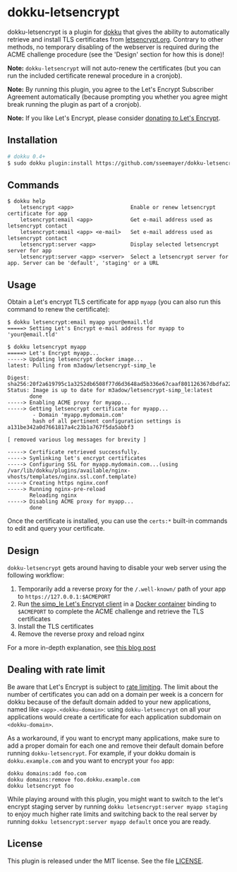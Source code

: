 # dokku-letsencrypt

dokku-letsencrypt is a plugin for [dokku][dokku] that gives the ability to automatically retrieve and install TLS certificates from [letsencrypt.org](https://letsencrypt.org). Contrary to other methods, no temporary disabling of the webserver is required during the ACME challenge procedure (see the 'Design' section for how this is done)!

**Note:** `dokku-letsencrypt` will not auto-renew the certificates (but you can run the included certificate renewal procedure in a cronjob).

**Note:** By running this plugin, you agree to the Let's Encrypt Subscriber Agreement automatically (because prompting you whether you agree might break running the plugin as part of a cronjob).

**Note:** If you like Let's Encrypt, please consider [donating to Let's Encrypt](https://letsencrypt.org/donate).

## Installation

```sh
# dokku 0.4+
$ sudo dokku plugin:install https://github.com/sseemayer/dokku-letsencrypt.git
```

## Commands

```
$ dokku help
    letsencrypt <app>                  Enable or renew letsencrypt certificate for app
    letsencrypt:email <app>            Get e-mail address used as letsencrypt contact
    letsencrypt:email <app> <e-mail>   Set e-mail address used as letsencrypt contact
    letsencrypt:server <app>           Display selected letsencrypt server for app
    letsencrypt:server <app> <server>  Select a letsencrypt server for app. Server can be 'default', 'staging' or a URL
```

## Usage

Obtain a Let's encrypt TLS certificate for app `myapp` (you can also run this command to renew the certificate):

```
$ dokku letsencrypt:email myapp your@email.tld
=====> Setting Let's Encrypt e-mail address for myapp to 'your@email.tld'

$ dokku letsencrypt myapp
=====> Let's Encrypt myapp...
-----> Updating letsencrypt docker image...
latest: Pulling from m3adow/letsencrypt-simp_le

Digest: sha256:20f2a619795c1a3252db6508f77d6d3648ad5b336e67caaf801126367dbdfa22
Status: Image is up to date for m3adow/letsencrypt-simp_le:latest
       done
-----> Enabling ACME proxy for myapp...
-----> Getting letsencrypt certificate for myapp...
        - Domain 'myapp.mydomain.com'
        hash of all pertinent configuration settings is a131be342a0d7661817a4c23b1a767f5da5abbf3

[ removed various log messages for brevity ]

-----> Certificate retrieved successfully.
-----> Symlinking let's encrypt certificates
-----> Configuring SSL for myapp.mydomain.com...(using /var/lib/dokku/plugins/available/nginx-vhosts/templates/nginx.ssl.conf.template)
-----> Creating https nginx.conf
-----> Running nginx-pre-reload
       Reloading nginx
-----> Disabling ACME proxy for myapp...
       done
```

Once the certificate is installed, you can use the `certs:*` built-in commands to edit and query your certificate.

## Design

`dokku-letsencrypt` gets around having to disable your web server using the following workflow:

  1. Temporarily add a reverse proxy for the `/.well-known/` path of your app to `https://127.0.0.1:$ACMEPORT`
  2. Run [the simp_le Let's Encrypt client](https://github.com/kuba/simp_le) in a [Docker container](https://hub.docker.com/r/m3adow/letsencrypt-simp_le) binding to `$ACMEPORT` to complete the ACME challenge and retrieve the TLS certificates
  3. Install the TLS certificates
  4. Remove the reverse proxy and reload nginx

For a more in-depth explanation, see [this blog post](https://blog.semicolonsoftware.de/securing-dokku-with-lets-encrypt-tls-certificates/)


## Dealing with rate limit

Be aware that Let's Encrypt is subject to [rate limiting](https://community.letsencrypt.org/t/rate-limits-for-lets-encrypt/6769). The limit about the number of certificates you can add on a domain per week is a concern for dokku because of the default domain added to your new applications, named like `<app>.<dokku-domain>`: using `dokku-letsencrypt` on all your applications would create a certificate for each application subdomain on `<dokku-domain>`.

As a workaround, if you want to encrypt many applications, make sure to add a proper domain for each one and remove their default domain before running `dokku-letsencrypt`. For example, if your dokku domain is `dokku.example.com` and you want to encrypt your `foo` app:

```
dokku domains:add foo.com
dokku domains:remove foo.dokku.example.com
dokku letsencrypt foo
```

While playing around with this plugin, you might want to switch to the let's encrypt staging server by running `dokku letsencrypt:server myapp staging` to enjoy much higher rate limits and switching back to the real server by running `dokku letsencrypt:server myapp default` once you are ready.

## License

This plugin is released under the MIT license. See the file [LICENSE](LICENSE).

[dokku]: https://github.com/progrium/dokku
